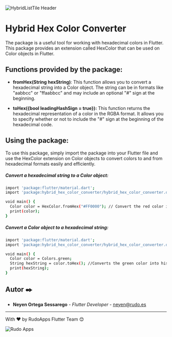 ![HybridListTile Header](https://github.com/neyenRudo/hybrid-storage/blob/flutter/images/hybrid-hex-color-converter/flutter/images/hybid-hex-color-converter/hybrid_hex_color_white.png?raw=true) 

# Hybrid Hex Color Converter

The package is a useful tool for working with hexadecimal colors in Flutter. This package provides an extension called HexColor that can be used on Color objects in Flutter.


## Functions provided by the package:


   - **fromHex(String hexString)**: This function allows you to convert a hexadecimal string into a Color object. The string can be in formats like "aabbcc" or "ffaabbcc" and may include an optional  "#" sign at the beginning.


   - **toHex({bool leadingHashSign = true}):** This function returns the hexadecimal representation of a color in the RGBA format. It allows you to specify whether or not to include the "#" sign at the beginning of the hexadecimal code.

## Using the package:

To use this package, simply import the package into your Flutter file and use the HexColor extension on Color objects to convert colors to and from hexadecimal formats easily and efficiently.








##### Convert a hexadecimal string to a Color object:

```bash
import 'package:flutter/material.dart';
import 'package:hybrid_hex_color_converter/hybrid_hex_color_converter.dart';

void main() {
  Color color = HexColor.fromHex("#FF0000"); // Convert the red color intos flutter Color
  print(color);
}
```

##### Convert a Color object to a hexadecimal string:

```bash
import 'package:flutter/material.dart';
import 'package:hybrid_hex_color_converter/hybrid_hex_color_converter.dart';

void main() {
  Color color = Colors.green;
  String hexString = color.toHex(); //Converts the green color into his hexadecimal representation 
  print(hexString); 
}
```



## Autor ✒️

* **Neyen Ortega Sessarego** - *Flutter Developer* - [neyen@rudo.es](neyen@rudo.es)
---

With ❤️ by RudoApps Flutter Team 😊

![Rudo Apps](https://rudo.es/wp-content/uploads/logo-rudo.svg)
